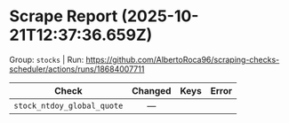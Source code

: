 # Scrape Report (2025-10-21T12:37:36.659Z)

Group: `stocks`  |  Run: https://github.com/AlbertoRoca96/scraping-checks-scheduler/actions/runs/18684007711

| Check | Changed | Keys | Error |
|---|:---:|:--|:--|
| `stock_ntdoy_global_quote` | — |  |  |
